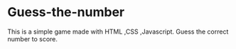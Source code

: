 # Guess-the-number
This is a simple game made with HTML ,CSS ,Javascript. Guess the correct number to score.

